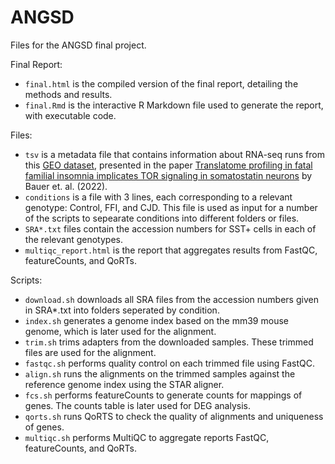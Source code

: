# ANGSD

Files for the ANGSD final project. 

Final Report: 
- `final.html` is the compiled version of the final report, detailing the methods and results. 
- `final.Rmd` is the interactive R Markdown file used to generate the report, with executable code. 

Files: 
- `tsv` is a metadata file that contains information about RNA-seq runs from this [GEO dataset](https://www.ncbi.nlm.nih.gov/geo/query/acc.cgi?acc=GSE198063), presented in the paper [Translatome profiling in fatal familial insomnia implicates TOR signaling in somatostatin neurons](https://www.ncbi.nlm.nih.gov/pmc/articles/PMC9531780) by Bauer et. al. (2022). 
- `conditions` is a file with 3 lines, each corresponding to a relevant genotype: Control, FFI, and CJD. This file is used as input for a number of the scripts to sepearate conditions into different folders or files. 
- `SRA*.txt` files contain the accession numbers for SST+ cells in each of the relevant genotypes. 
- `multiqc_report.html` is the report that aggregates results from FastQC, featureCounts, and QoRTs. 

Scripts: 
- `download.sh` downloads all SRA files from the accession numbers given in SRA*.txt into folders seperated by condition. 
- `index.sh` generates a genome index based on the mm39 mouse genome, which is later used for the alignment. 
- `trim.sh` trims adapters from the downloaded samples. These trimmed files are used for the alignment. 
- `fastqc.sh` performs quality control on each trimmed file using FastQC. 
- `align.sh` runs the alignments on the trimmed samples against the reference genome index using the STAR aligner. 
- `fcs.sh` performs featureCounts to generate counts for mappings of genes. The counts table is later used for DEG analysis. 
- `qorts.sh` runs QoRTS to check the quality of alignments and uniqueness of genes. 
- `multiqc.sh` performs MultiQC to aggregate reports FastQC, featureCounts, and QoRTs. 
